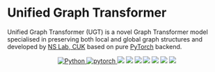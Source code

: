 # Unified Graph Transformer
Unified Graph Transformer (UGT) is a novel Graph Transformer model specialised in preserving both local and global graph structures and developed by [NS Lab, CUK](https://nslab-cuk.github.io/) based on pure [PyTorch](https://github.com/pytorch/pytorch) backend. 

<p align=center>
  <a href="https://www.python.org/downloads/release/python-360/">
    <img src="https://img.shields.io/badge/Python->=3.6-3776AB?logo=python&style=flat-square" alt="Python">
  </a>    
  <a href="https://github.com/pytorch/pytorch">
    <img src="https://img.shields.io/badge/PyTorch->=1.4-FF6F00?logo=pytorch&style=flat-square" alt="pytorch">
  </a>    
  <img src="https://custom-icon-badges.demolab.com/github/last-commit/NSLab-CUK/Unified-Graph-Transformer?logo=history&logoColor=white&style=flat-square"/>
  <img src="https://custom-icon-badges.demolab.com/github/languages/code-size/NSLab-CUK/Unified-Graph-Transformer?logo=file-code&logoColor=white&style=flat-square"/>
  <img src="https://custom-icon-badges.demolab.com/github/issues-pr-closed/NSLab-CUK/Unified-Graph-Transformer?color=purple&logo=git-pull-request&logoColor=white&style=flat-square"/>
  <img src="https://custom-icon-badges.demolab.com/github/v/tag/NSLab-CUK/Unified-Graph-Transformer?logo=tag&logoColor=white&style=flat-square"/>
  <img src="https://custom-icon-badges.demolab.com/github/stars/NSLab-CUK/Unified-Graph-Transformer?logo=star&style=flat-square"/>
  <img src="https://custom-icon-badges.demolab.com/github/issues-raw/NSLab-CUK/Unified-Graph-Transformer?logo=issue&style=flat-square"/>
  <img src="https://custom-icon-badges.demolab.com/github/license/NSLab-CUK/Unified-Graph-Transformer?logo=law&style=flat-square"/>
</p>
